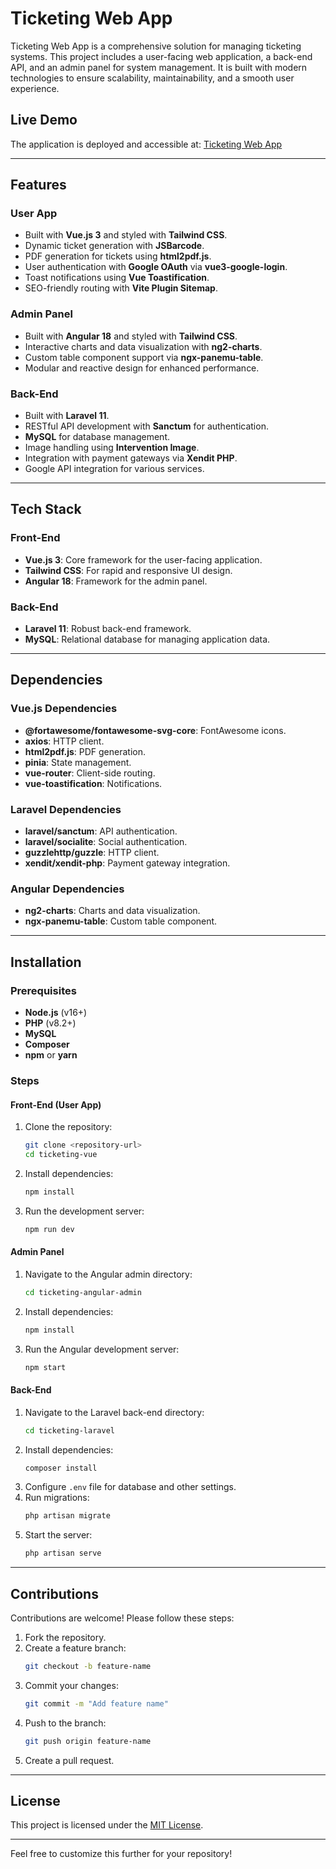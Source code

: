 # Ticketing Web App

Ticketing Web App is a comprehensive solution for managing ticketing systems. This project includes a user-facing web application, a back-end API, and an admin panel for system management. It is built with modern technologies to ensure scalability, maintainability, and a smooth user experience.

## Live Demo

The application is deployed and accessible at: [Ticketing Web App](https://sandbox2.panemu.com/ticketing/)

---

## Features

### User App
- Built with **Vue.js 3** and styled with **Tailwind CSS**.
- Dynamic ticket generation with **JSBarcode**.
- PDF generation for tickets using **html2pdf.js**.
- User authentication with **Google OAuth** via **vue3-google-login**.
- Toast notifications using **Vue Toastification**.
- SEO-friendly routing with **Vite Plugin Sitemap**.

### Admin Panel
- Built with **Angular 18** and styled with **Tailwind CSS**.
- Interactive charts and data visualization with **ng2-charts**.
- Custom table component support via **ngx-panemu-table**.
- Modular and reactive design for enhanced performance.

### Back-End
- Built with **Laravel 11**.
- RESTful API development with **Sanctum** for authentication.
- **MySQL** for database management.
- Image handling using **Intervention Image**.
- Integration with payment gateways via **Xendit PHP**.
- Google API integration for various services.

---

## Tech Stack

### Front-End
- **Vue.js 3**: Core framework for the user-facing application.
- **Tailwind CSS**: For rapid and responsive UI design.
- **Angular 18**: Framework for the admin panel.

### Back-End
- **Laravel 11**: Robust back-end framework.
- **MySQL**: Relational database for managing application data.

---

## Dependencies

### Vue.js Dependencies
- **@fortawesome/fontawesome-svg-core**: FontAwesome icons.
- **axios**: HTTP client.
- **html2pdf.js**: PDF generation.
- **pinia**: State management.
- **vue-router**: Client-side routing.
- **vue-toastification**: Notifications.

### Laravel Dependencies
- **laravel/sanctum**: API authentication.
- **laravel/socialite**: Social authentication.
- **guzzlehttp/guzzle**: HTTP client.
- **xendit/xendit-php**: Payment gateway integration.

### Angular Dependencies
- **ng2-charts**: Charts and data visualization.
- **ngx-panemu-table**: Custom table component.

---

## Installation

### Prerequisites
- **Node.js** (v16+)
- **PHP** (v8.2+)
- **MySQL**
- **Composer**
- **npm** or **yarn**

### Steps

#### Front-End (User App)
1. Clone the repository:
   ```bash
   git clone <repository-url>
   cd ticketing-vue
   ```
2. Install dependencies:
   ```bash
   npm install
   ```
3. Run the development server:
   ```bash
   npm run dev
   ```

#### Admin Panel
1. Navigate to the Angular admin directory:
   ```bash
   cd ticketing-angular-admin
   ```
2. Install dependencies:
   ```bash
   npm install
   ```
3. Run the Angular development server:
   ```bash
   npm start
   ```

#### Back-End
1. Navigate to the Laravel back-end directory:
   ```bash
   cd ticketing-laravel
   ```
2. Install dependencies:
   ```bash
   composer install
   ```
3. Configure `.env` file for database and other settings.
4. Run migrations:
   ```bash
   php artisan migrate
   ```
5. Start the server:
   ```bash
   php artisan serve
   ```

---

## Contributions

Contributions are welcome! Please follow these steps:
1. Fork the repository.
2. Create a feature branch:
   ```bash
   git checkout -b feature-name
   ```
3. Commit your changes:
   ```bash
   git commit -m "Add feature name"
   ```
4. Push to the branch:
   ```bash
   git push origin feature-name
   ```
5. Create a pull request.

---

## License

This project is licensed under the [MIT License](LICENSE). 

--- 

Feel free to customize this further for your repository!